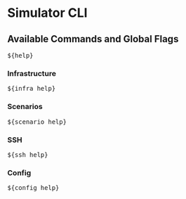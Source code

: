 <!--

NOTICE: THIS FILE IS AUTOGENERATED FROM docs/cli.template.md

This file is evaled by a quickly cobbled together bash script to replace the variables.

Backticks are imterpreted by bash so use <code> for inline code and <pre> for code blocks.

If you need to include bsah code snippets you will need to change how the templating works.

-->
# Simulator CLI

## Available Commands and Global Flags

<pre>
${help}
</pre>

### Infrastructure

<pre>
${infra_help}
</pre>

### Scenarios

<pre>
${scenario_help}
</pre>

### SSH

<pre>
${ssh_help}
</pre>

### Config

<pre>
${config_help}
</pre>

